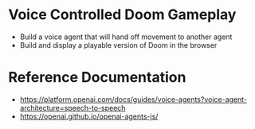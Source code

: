 # Voice Controlled Doom Gameplay

- Build a voice agent that will hand off movement to another agent
- Build and display a playable version of Doom in the browser

# Reference Documentation

- https://platform.openai.com/docs/guides/voice-agents?voice-agent-architecture=speech-to-speech
- https://openai.github.io/openai-agents-js/